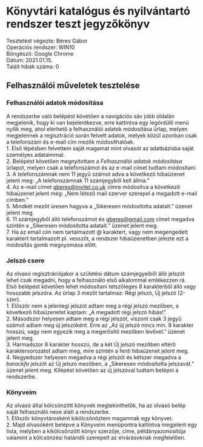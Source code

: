 # Könyvtári katalógus és nyilvántartó rendszer teszt jegyzőkönyv  
  
Tesztelést végezte: Béres Gábor  
Operációs rendszer:	WIN10  
Böngésző: Google Chrome  
Dátum: 2021.01.15.  
Talált hibák száma: 0  
   
## Felhasználói műveletek tesztelése   
  
### Felhasználói adatok módosítása  
  
A rendszerbe való belépést követően a navigációs sáv jobb oldalán megjelenik, hogy ki van bejelentkezve, erre kattintva egy legördülő menü 
nyílik meg, ahol elérhető a felhasználói adatok módosítása űrlap, melyen megjelennek a regisztráció során felvett adatok, melyek közül 
azonban csak a telefonszám és e-mail cím mezők módosíthatóak.  
	1. Első lépésben felvettem saját magamat mint olvasót az adatbázisba saját személyes adataimmal.  
	2. Belépést követően megnyitottam a *Felhasználói adatok módosítása* űrlapot, melyen csak a telefonszámot és az e-mail címet tudtam módosítani.  
	3. A telefonszámnak nem 11 jegyű számot adva a következő hibaüzenet jelent meg: „A telefonszámnak 11 számjegyből kell állnia.”  
	4. Az e-mail címet gberes@invitel.co.uk címre módosítva a következő hibaüzenet jelent meg: „Nem létező mail szerver szerepel a megadott e-mail címben.”  
	5. Mindkét mezőt üresen hagyva a „Sikeresen módosította adatait.” üzenet jelent meg.  
	6. 11 számjegyből álló telefonszámot és gberes@gmail.com címet megadva szintén a „Sikeresen módosította adatait.” üzenet jelent meg.  
	7. Ha az email cím nem tartalmazott @ karaktert, vagy nem megengedett karaktert tartalmazott pl. vesszőt, a rendszer hibaüzenetben jelezte ezt a módosítás gomb megnyomása előtt.  
	

### Jelszó csere  
   
Az olvasó regisztrációjakor a születési dátum számjegyeiből álló jelszót lehet csak megadni, hogy a felhasználó első alkalommal emlékezzen rá. 
Első belépést követően lehet módosítani tetszőleges 8 karakterből álló vagy hosszabb jelszóra. 
Az űrlap 3 mezőt tartalmaz: Régi jelszó, Új jelszó (2-szer).  
	1. Először nem a jelenlegi jelszót adtam meg a régi jelszó mezőben, a következő hibaüzenetet kaptam: „A megadott régi jelszó hibás!”.  
	2. Másodszor helyesen adtam meg a régi jelszót, viszont csak 3 jegyű számot adtam meg új jelszóként. Erre az „Az új jelszó nincs 
	min. 8 karakter hosszú, vagy nem egyezik meg a megerősítő mezőben levővel.” üzenet jelent meg.  
	3. Harmadszor 8 karakter hosszú, de a két Új jelszó mezőben eltérő karaktersorozatot adtam meg, mire szintén a fenti hibaüzenet jelent meg.  
	4. Negyedszer helyesen megadva a régi jelszót és kétszer megadva a *barackfa* jelszót az Új jelszó mezőben, a „Sikeresen módosította jelszavát.” 
	üzenet jelent meg. Kilépést követően az új jelszóval tudtam belépni a rendszerbe.  
   	
### Könyveim   
   
Az olvasó által kölcsönzött könyvek megtekinthetők, ha az olvasó belép saját felhasználó neve alatt a rendszerbe.  
	1. Először könyvtárosként kikölcsönöztem magamnak egy könyvet.  
	2. Majd olvasóként belépve a Könyveim menüpontra kattintva megjelent egy lista, melyben a kikölcsönzött könyv szerzője, címe, 
	példányazonosítója valamint a kölcsönzési határidő szerepelt az elvárásoknak megfelelően.  
	
